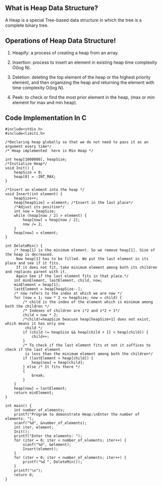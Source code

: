 ## What is Heap Data Structure?  
A Heap is a special Tree-based 
data structure in which the tree
 is a complete binary tree.  

## Operations of Heap Data Structure! 
1. Heapify: a process of creating a heap
 from an array.  

2. Insertion: process to insert an element in 
existing heap time complexity O(log N).  

3. Deletion: deleting the top element of the heap or
 the highest priority element, and then organizing 
the heap and returning the element with time complexity O(log N).  

4. Peek: to check or find the most prior element in the
 heap, (max or min element for max and min heap).  

## Code Implementation In C  
~~~
#include<stdio.h>
#include<limits.h>
 
/*Declaring heap globally so that we do not need to pass it as an argument every time*/
/* Heap implemented  here is Min Heap */
 
int heap[1000000], heapSize;
/*Initialize Heap*/
void Init() {
    heapSize = 0;
    heap[0] = -INT_MAX;
}
 
/*Insert an element into the heap */
void Insert(int element) {
    heapSize++;
    heap[heapSize] = element; /*Insert in the last place*/
    /*Adjust its position*/
    int now = heapSize;
    while (heap[now / 2] > element) {
        heap[now] = heap[now / 2];
        now /= 2;
    }
    heap[now] = element;
}
 
int DeleteMin() {
    /* heap[1] is the minimum element. So we remove heap[1]. Size of the heap is decreased.
     Now heap[1] has to be filled. We put the last element in its place and see if it fits.
     If it does not fit, take minimum element among both its children and replaces parent with it.
     Again See if the last element fits in that place.*/
    int minElement, lastElement, child, now;
    minElement = heap[1];
    lastElement = heap[heapSize--];
    /* now refers to the index at which we are now */
    for (now = 1; now * 2 <= heapSize; now = child) {
        /* child is the index of the element which is minimum among both the children */
        /* Indexes of children are i*2 and i*2 + 1*/
        child = now * 2;
        /*child!=heapSize beacuse heap[heapSize+1] does not exist, which means it has only one
         child */
        if (child != heapSize && heap[child + 1] < heap[child]) {
            child++;
        }
        /* To check if the last element fits ot not it suffices to check if the last element
         is less than the minimum element among both the children*/
        if (lastElement > heap[child]) {
            heap[now] = heap[child];
        } else /* It fits there */
        {
            break;
        }
    }
    heap[now] = lastElement;
    return minElement;
}
 
int main() {
    int number_of_elements;
    printf("Program to demonstrate Heap:\nEnter the number of elements: ");
    scanf("%d", &number_of_elements);
    int iter, element;
    Init();
    printf("Enter the elements: ");
    for (iter = 0; iter < number_of_elements; iter++) {
        scanf("%d", &element);
        Insert(element);
    }
    for (iter = 0; iter < number_of_elements; iter++) {
        printf("%d ", DeleteMin());
    }
    printf("\n");
    return 0;
}
~~~

